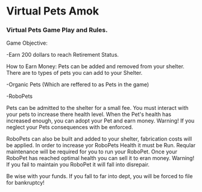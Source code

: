 ﻿# Virtual Pets Amok

### Virtual Pets Game Play and Rules.

Game Objective:

  -Earn 200 dollars to reach Retirement Status.

How to Earn Money:
Pets can be added and removed from your shelter. There are to types of pets you can add to your Shelter.

  -Organic Pets (Which are reffered to as Pets in the game)
  
  -RoboPets
  
Pets can be admitted to the shelter for a small fee. You must interact with your pets to increase there health level. When the Pet's 
health has increased enough, you can adopt your Pet and earn money. Warning! If you neglect your Pets consequences with be enforced.

RoboPets can also be built and added to your shelter, fabrication costs will be applied. In order to increase yor RoboPets Health it must be Run. Reqular maintenance will be required for you to run your RoboPet. Once your RoboPet has reached optimal 
health you can sell it to eran money. Warning! If you fail to maintain you RoboPet it will fall into disrepair.

Be wise with your funds. If you fall to far into dept, you will be forced to file for bankruptcy!






